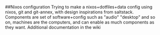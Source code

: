 ##Nixos configuration
Trying to make a nixos+dotfiles+data config using nixos, git and git-annex, with design inspirations from saltstack.  
Components are set of software+config such as "audio" "desktop" and so on, machines are the computers, and can enable as much components as they want.
Additional documentation in the wiki
